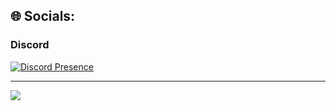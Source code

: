 ## 🌐 Socials:
### Discord

[![Discord Presence](https://lanyard.cnrad.dev/api/492049863031259136)](https://discord.com/users/492049863031259136)

---
[![](https://visitcount.itsvg.in/api?id=819u&icon=0&color=0)](https://visitcount.itsvg.in)

<!-- Proudly created with GPRM ( https://gprm.itsvg.in ) -->
